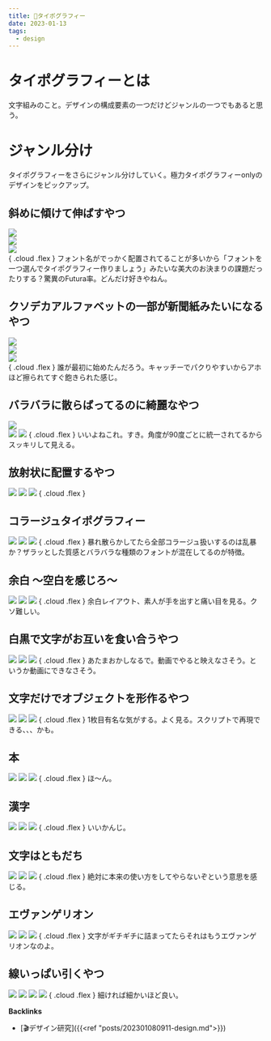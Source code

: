 ```yaml
---
title: 📝タイポグラフィー
date: 2023-01-13
tags:
  - design
---
```


# タイポグラフィーとは
文字組みのこと。デザインの構成要素の一つだけどジャンルの一つでもあると思う。  

# ジャンル分け
タイポグラフィーをさらにジャンル分けしていく。極力タイポグラフィーonlyのデザインをピックアップ。  

## 斜めに傾けて伸ばすやつ  

![](https://i.pinimg.com/564x/aa/8d/8d/aa8d8d9bd76de416130e72b4cb1044ef.jpg)  
![](https://i.pinimg.com/564x/ab/8d/38/ab8d386a6c10b6cc6646b1139a0a6b1d.jpg)  
![](https://i.pinimg.com/564x/60/b5/e1/60b5e15ab9487aff0ed22dd9a1762ce4.jpg)  
{ .cloud .flex }
フォント名がでっかく配置されてることが多いから「フォントを一つ選んでタイポグラフィー作りましょう」みたいな美大のお決まりの課題だったりする？驚異のFutura率。どんだけ好きやねん。  

## クソデカアルファベットの一部が新聞紙みたいになるやつ

![](https://i.pinimg.com/564x/00/28/26/002826ee43899b5cec6cf31a2645951c.jpg)  
![](https://i.pinimg.com/564x/3d/92/70/3d92704d22f09940afbc4cd6664731f0.jpg)  
![](https://i.pinimg.com/564x/3d/a3/e2/3da3e2e48ad0f2066eff5558c1e972b0.jpg)  
{ .cloud .flex }
誰が最初に始めたんだろう。キャッチーでパクりやすいからアホほど擦られてすぐ飽きられた感じ。  

## バラバラに散らばってるのに綺麗なやつ

![](https://i.pinimg.com/564x/bb/9b/9c/bb9b9c738bbb065c102c82fbdc46cf9d.jpg)  
![](https://i.pinimg.com/564x/df/ef/5d/dfef5d1d03b8e5e4b0e3e7dd9d342044.jpg)
![](https://i.pinimg.com/564x/b3/33/ae/b333ae56c8b6701a4110994457f99299.jpg)
{ .cloud .flex }
いいよねこれ。すき。角度が90度ごとに統一されてるからスッキリして見える。  

## 放射状に配置するやつ

![](https://i.pinimg.com/564x/95/19/b4/9519b4477777f27a49c6a96905940cbd.jpg)
![](https://i.pinimg.com/564x/50/19/d6/5019d64bfebd110712f3a40090bd60dc.jpg)
![](https://i.pinimg.com/564x/22/b5/a9/22b5a933d8c5e4047bb3f3f1452d98d4.jpg)
{ .cloud .flex }

## コラージュタイポグラフィー

![](https://i.pinimg.com/564x/1d/90/97/1d909771c3d27a663bec106e8728fde0.jpg)
![](https://i.pinimg.com/564x/9a/b5/15/9ab5151c93c9690860fa32ece7a5c863.jpg)
![](https://i.pinimg.com/564x/56/2f/0b/562f0b3cef65ef76358848416423228b.jpg)
{ .cloud .flex }
暴れ散らかしてたら全部コラージュ扱いするのは乱暴か？ザラッとした質感とバラバラな種類のフォントが混在してるのが特徴。

## 余白 ～空白を感じろ～

![](https://i.pinimg.com/564x/e4/84/ff/e484ff368bb5da8b714ee4f2f416eb5a.jpg)
![](https://i.pinimg.com/564x/1f/e0/7f/1fe07f175c4c3e201f08f2b50053fd69.jpg)
![](https://i.pinimg.com/564x/c1/e8/85/c1e88536fef872971462671172a53317.jpg)
{ .cloud .flex }
余白レイアウト、素人が手を出すと痛い目を見る。クソ難しい。

## 白黒で文字がお互いを食い合うやつ

![](https://i.pinimg.com/564x/aa/49/c3/aa49c383a0951c4621471e12812b6a81.jpg)
![](https://i.pinimg.com/564x/73/7c/9c/737c9c64a64463d05b3d92f5be8d80ee.jpg)
![](https://i.pinimg.com/564x/e3/c0/fe/e3c0fe1de0d11e054aeaa95b3132d5d4.jpg)
{ .cloud .flex }
あたまおかしなるで。動画でやると映えなさそう。というか動画にできなさそう。

## 文字だけでオブジェクトを形作るやつ
![](https://i.pinimg.com/564x/bb/24/17/bb241776ba9f3d569fd70f63ca77cb3f.jpg)
![](https://i.pinimg.com/564x/e7/f2/dc/e7f2dc24d38ee435dd3adcbf79605cfa.jpg)
![](https://i.pinimg.com/564x/b0/8d/3c/b08d3ca7c00e96cb8593411f8ffd3132.jpg)
{ .cloud .flex }
1枚目有名な気がする。よく見る。スクリプトで再現できる、、、かも。

## 本
![](https://i.pinimg.com/564x/27/38/92/273892e74042f22f84f7b20eea9d9c75.jpg)
![](https://i.pinimg.com/564x/f9/9a/dd/f99add66575038bbae450e7909f6450b.jpg)
![](https://i.pinimg.com/564x/82/7f/db/827fdb5573b21d360aa85545f03c1a14.jpg)
{ .cloud .flex }
ほ～ん。

## 漢字
![](https://i.pinimg.com/564x/bb/18/fc/bb18fc755ab175c958fe0a55e182e554.jpg)
![](https://i.pinimg.com/564x/60/05/76/6005765c24673f12636a883eb81d0c83.jpg)
![](https://i.pinimg.com/564x/a1/30/f6/a130f659a4d6ad0be3c00810b4083463.jpg)
{ .cloud .flex }
いいかんじ。

## 文字はともだち
![](https://i.pinimg.com/474x/c7/46/ac/c746ac46e572669bdc34dd8fe66f1823.jpg)
![](https://i.pinimg.com/564x/d0/f7/2e/d0f72ef8330c7017fac3b677e13e3c2b.jpg)
![](https://i.pinimg.com/564x/01/09/45/010945e5d26b834297fa1ad914c25fe4.jpg)
{ .cloud .flex }
絶対に本来の使い方をしてやらないぞという意思を感じる。

## エヴァンゲリオン
![](https://i.pinimg.com/564x/3b/3b/2e/3b3b2e470d89480b64cb134e3c70ce04.jpg)
![](https://i.pinimg.com/564x/c2/b1/08/c2b108bc5c1e3f9017bef70528b0556b.jpg)
![](https://i.pinimg.com/564x/56/9e/92/569e92ac46c04afe1b067964dc96da2e.jpg)
{ .cloud .flex }
文字がギチギチに詰まってたらそれはもうエヴァンゲリオンなのよ。

## 線いっぱい引くやつ
![](https://i.pinimg.com/564x/89/11/51/8911511b5fffda27675b19011a39150a.jpg)
![](https://i.pinimg.com/564x/c3/f8/46/c3f846587fd794862283ff5d895e938d.jpg)
![](https://i.pinimg.com/564x/24/4e/e3/244ee3a15f9744a8b2007235108ea754.jpg)
![](https://i.pinimg.com/564x/7a/94/16/7a9416e1b8d898fb2f74a7b976ec7ca7.jpg)
{ .cloud .flex }
細ければ細かいほど良い。


**Backlinks**
- [🎬デザイン研究]({{<ref "posts/202301080911-design.md">}})